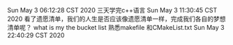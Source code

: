 
Sun May  3 06:12:28 CST 2020
    三天学完c++语言
Sun May  3 11:30:45 CST 2020
看了遗愿清单，我们的人生是否应该像遗愿清单一样，完成我们各自的梦想清单呢？
what is my the bucket list
熟悉makefile 和CMakeList.txt
Sun May  3 22:40:29 CST 2020
